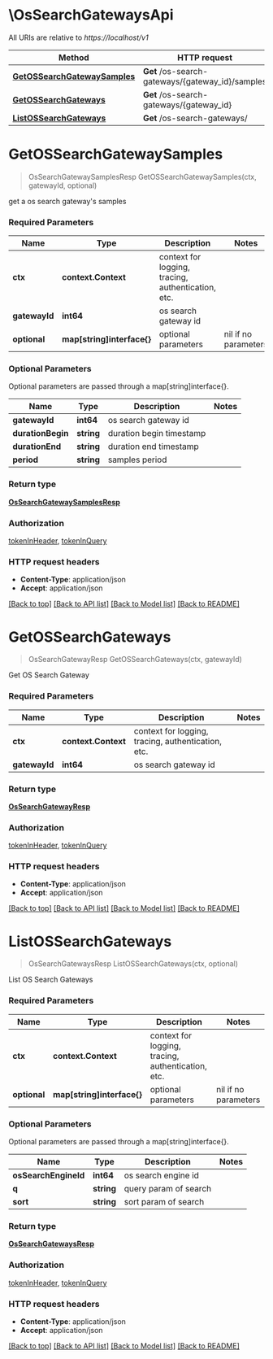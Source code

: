 # \OsSearchGatewaysApi

All URIs are relative to *https://localhost/v1*

Method | HTTP request | Description
------------- | ------------- | -------------
[**GetOSSearchGatewaySamples**](OsSearchGatewaysApi.md#GetOSSearchGatewaySamples) | **Get** /os-search-gateways/{gateway_id}/samples | 
[**GetOSSearchGateways**](OsSearchGatewaysApi.md#GetOSSearchGateways) | **Get** /os-search-gateways/{gateway_id} | 
[**ListOSSearchGateways**](OsSearchGatewaysApi.md#ListOSSearchGateways) | **Get** /os-search-gateways/ | 


# **GetOSSearchGatewaySamples**
> OsSearchGatewaySamplesResp GetOSSearchGatewaySamples(ctx, gatewayId, optional)


get a os search gateway's samples

### Required Parameters

Name | Type | Description  | Notes
------------- | ------------- | ------------- | -------------
 **ctx** | **context.Context** | context for logging, tracing, authentication, etc.
  **gatewayId** | **int64**| os search gateway id | 
 **optional** | **map[string]interface{}** | optional parameters | nil if no parameters

### Optional Parameters
Optional parameters are passed through a map[string]interface{}.

Name | Type | Description  | Notes
------------- | ------------- | ------------- | -------------
 **gatewayId** | **int64**| os search gateway id | 
 **durationBegin** | **string**| duration begin timestamp | 
 **durationEnd** | **string**| duration end timestamp | 
 **period** | **string**| samples period | 

### Return type

[**OsSearchGatewaySamplesResp**](OSSearchGatewaySamplesResp.md)

### Authorization

[tokenInHeader](../README.md#tokenInHeader), [tokenInQuery](../README.md#tokenInQuery)

### HTTP request headers

 - **Content-Type**: application/json
 - **Accept**: application/json

[[Back to top]](#) [[Back to API list]](../README.md#documentation-for-api-endpoints) [[Back to Model list]](../README.md#documentation-for-models) [[Back to README]](../README.md)

# **GetOSSearchGateways**
> OsSearchGatewayResp GetOSSearchGateways(ctx, gatewayId)


Get OS Search Gateway

### Required Parameters

Name | Type | Description  | Notes
------------- | ------------- | ------------- | -------------
 **ctx** | **context.Context** | context for logging, tracing, authentication, etc.
  **gatewayId** | **int64**| os search gateway id | 

### Return type

[**OsSearchGatewayResp**](OSSearchGatewayResp.md)

### Authorization

[tokenInHeader](../README.md#tokenInHeader), [tokenInQuery](../README.md#tokenInQuery)

### HTTP request headers

 - **Content-Type**: application/json
 - **Accept**: application/json

[[Back to top]](#) [[Back to API list]](../README.md#documentation-for-api-endpoints) [[Back to Model list]](../README.md#documentation-for-models) [[Back to README]](../README.md)

# **ListOSSearchGateways**
> OsSearchGatewaysResp ListOSSearchGateways(ctx, optional)


List OS Search Gateways

### Required Parameters

Name | Type | Description  | Notes
------------- | ------------- | ------------- | -------------
 **ctx** | **context.Context** | context for logging, tracing, authentication, etc.
 **optional** | **map[string]interface{}** | optional parameters | nil if no parameters

### Optional Parameters
Optional parameters are passed through a map[string]interface{}.

Name | Type | Description  | Notes
------------- | ------------- | ------------- | -------------
 **osSearchEngineId** | **int64**| os search engine id | 
 **q** | **string**| query param of search | 
 **sort** | **string**| sort param of search | 

### Return type

[**OsSearchGatewaysResp**](OSSearchGatewaysResp.md)

### Authorization

[tokenInHeader](../README.md#tokenInHeader), [tokenInQuery](../README.md#tokenInQuery)

### HTTP request headers

 - **Content-Type**: application/json
 - **Accept**: application/json

[[Back to top]](#) [[Back to API list]](../README.md#documentation-for-api-endpoints) [[Back to Model list]](../README.md#documentation-for-models) [[Back to README]](../README.md)

